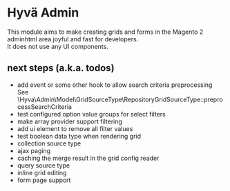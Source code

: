 # Hyvä Admin

This module aims to make creating grids and forms in the Magento 2 adminhtml area joyful and fast for developers.  
It does not use any UI components.


## next steps (a.k.a. todos)

* add event or some other hook to allow search criteria preprocessing
  See \Hyva\Admin\Model\GridSourceType\RepositoryGridSourceType::preprocessSearchCriteria
* test configured option value groups for select filters
* make array provider support filtering 
* add ui element to remove all filter values
* test boolean data type when rendering grid
* collection source type
* ajax paging
* caching the merge result in the grid config reader
* query source type
* inline grid editing
* form page support
